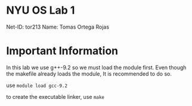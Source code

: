 # NYU OS Lab 1

Net-ID: tor213
Name: Tomas Ortega Rojas

# Important Information

In this lab we use g++-9.2 so we must load the module first. Even though the makefile already loads the module, It is recommended to do so.

use ```module load gcc-9.2```

to create the executable linker, use ```make```

